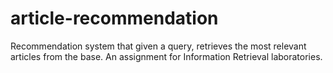 # article-recommendation
Recommendation system that given a query, retrieves the most relevant articles from the base.
An assignment for Information Retrieval laboratories.
